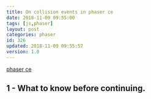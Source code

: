```yaml
---
title: On collision events in phaser ce
date: 2018-11-09 09:55:00
tags: [js,phaser]
layout: post
categories: phaser
id: 326
updated: 2018-11-09 09:55:57
version: 1.0
---
```


[phaser ce](https://photonstorm.github.io/phaser-ce/index.html) 

<!-- more -->

## 1 - What to know before continuing.
